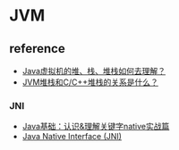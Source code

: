 # JVM

## reference

- [Java虚拟机的堆、栈、堆栈如何去理解？](https://www.zhihu.com/question/29833675)
- [JVM堆栈和C/C++堆栈的关系是什么？](https://www.zhihu.com/question/40122222)

### JNI

- [Java基础：认识&理解关键字native实战篇](https://www.cnblogs.com/Alandre/p/4456719.html)
- [Java Native Interface (JNI)](https://www3.ntu.edu.sg/home/ehchua/programming/java/JavaNativeInterface.html)